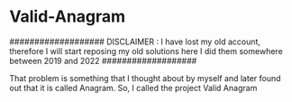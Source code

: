 # Valid-Anagram
################### DISCLAIMER :  I have lost my old account, therefore I will start reposing my old solutions here I did them somewhere between 2019 and 2022 ###################

That problem is something that I thought about by myself and later found out that it is called Anagram. So, I called the project Valid Anagram
